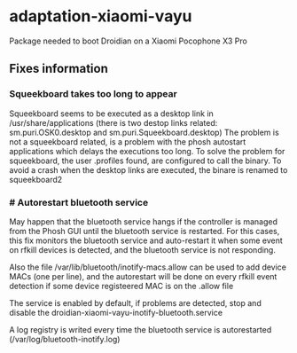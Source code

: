 # adaptation-xiaomi-vayu
Package needed to boot Droidian on a Xiaomi Pocophone X3 Pro


## Fixes information

### Squeekboard takes too long to appear
Squeekboard seems to be executed as a desktop link in /usr/share/applications (there is two destop links related: sm.puri.OSK0.desktop and sm.puri.Squeekboard.desktop)
The problem is not a squeekboard related, is a problem with the phosh autostart applications which delays the executions too long.
To solve the problem for squeekboard, the user .profiles found, are configured to call the binary.
To avoid a crash when the desktop links are executed, the binare is renamed to squeekboard2

### # Autorestart bluetooth service 
May happen that the bluetooth service hangs if the controller is managed from the Phosh GUI until the bluetooth service is restarted.
For this cases, this fix monitors the bluetooth service and auto-restart it when some event on rfkill devices is detected, and the bluetooth service is not responding. 

Also the file /var/lib/bluetooth/inotify-macs.allow can be used to add device MACs (one per line), and the autorestart will be done on every rfkill event detection if some device registeered MAC is on the .allow file

The service is enabled by default, if problems are detected, stop and disable the droidian-xiaomi-vayu-inotify-bluetooth.service

A log registry is writed every time the bluetooth service is autorestarted (/var/log/bluetooth-inotify.log)

